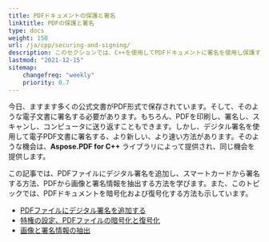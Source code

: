 ```yaml
---
title: PDFドキュメントの保護と署名 
linktitle: PDFの保護と署名
type: docs
weight: 150
url: /ja/cpp/securing-and-signing/
description: このセクションでは、C++を使用してPDFドキュメントに署名を使用し保護する機能について説明します
lastmod: "2021-12-15"
sitemap:
    changefreq: "weekly"
    priority: 0.7
---
```


今日、ますます多くの公式文書がPDF形式で保存されています。そして、そのような電子文書に署名する必要があります。もちろん、PDFを印刷し、署名し、スキャンし、コンピュータに送り返すこともできます。しかし、デジタル署名を使用して電子PDF文書に署名する、より新しい、より速い方法があります。そのような機会は、**Aspose.PDF for C++** ライブラリによって提供され、同じ機会を提供します。

この記事では、PDFファイルにデジタル署名を追加し、スマートカードから署名する方法、PDFから画像と署名情報を抽出する方法を学びます。また、このトピックでは、PDFドキュメントを暗号化および復号化する方法も示しています。

- [PDFファイルにデジタル署名を追加する](/pdf/ja/cpp/digitally-sign-pdf-file/)
- [特権の設定、PDFファイルの暗号化と復号化](/pdf/ja/cpp/set-privileges-encrypt-and-decrypt-pdf-file/)
- [画像と署名情報の抽出](/pdf/ja/cpp/extract-image-and-signature-information/)